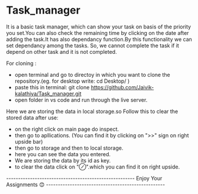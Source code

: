 # Task_manager
It is a basic task manager, which can show your task on basis of the priority you set.You can also check the remaining time by clicking on the date after adding the task.It has also dependancy function.By this functionality we can set dependancy among the tasks. So, we cannot complete the task if it depend on other task and it is not completed.


For cloning :
- open terminal and go to directoy in which you want to clone the repository.(eg. for desktop write: cd Desktop/ )
- paste this in terminal: git clone https://github.com/Jaivik-kalathiya/Task_manager.git
- open folder in vs code and run through the live server.

Here we are storing the data in local storage.so Follow this to clear the stored data after use:

- on the right click on main page do inspect.
- then go to apllications. (You can find it by clicking on ">>" sign on right upside bar)
- then go to storage and then to local storage.
- here you can see the data you entered.
- We are storing the data by its id as key.
- to clear the data click on "⊘".which you can find it on right upside.
  
  

------------------------------------------------------ Enjoy Your Assignments 😊 --------------------------------------------------
